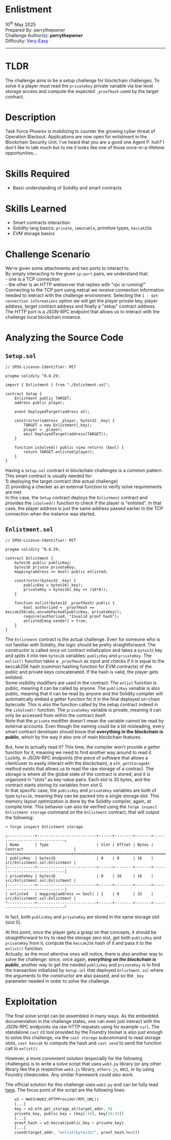 # Enlistment

10<sup>th</sup> May 2025 \
Prepared By: perrythepwner \
Challenge Author(s): **perrythepwner** \
Difficulty: <font color=light-green>Very-Easy</font>

---

# TLDR
The challenge aims to be a setup challenge for blockchain challenges. To solve it a player must read the `privateKey` private variable via low level storage access and compute the expected `_proofHash` used by the target contract. 

# Description
Task Force Phoenix is mobilizing to counter the growing cyber threat of Operation Blackout. Applications are now open for enlistment in the Blockchain Security Unit.
I've heard that you are a good one Agent P. huh? I don't like to talk much but to me it looks like one of those once-in-a-lifetime opportunities...

# Skills Required
- Basic understanding of Solidity and smart contracts

# Skills Learned
- Smart contracts interaction
- Solidity lang basics: `private`, `immutable`, primitive types, `keccak256`
- EVM storage basics

# Challenge Scenario
We're given some attachments and two ports to interact to.  
By simply interacting to the given `ip:port` pairs, we understand that:  
    - one is a TCP connection   
    - the other is an HTTP webserver that replies with "rpc is running!"  
Connecting to the TCP port using netcat we receive connection information needed to interact with the challenge environment. Selecting the `1 - Get connection informations` option we will get the player private key, player address, target contract address and finally a "setup" contract address.    
The HTTP port is a JSON-RPC endpoint that allows us to interact with the challenge local blockchain instance.

# Analyzing the Source Code

## `Setup.sol`

```solidity
// SPDX-License-Identifier: MIT

pragma solidity ^0.8.29;

import { Enlistment } from "./Enlistment.sol";

contract Setup {
    Enlistment public TARGET;
    address public player;

    event DeployedTarget(address at);

    constructor(address _player, bytes32 _key) {
        TARGET = new Enlistment(_key);
        player = _player;
        emit DeployedTarget(address(TARGET));
    }

    function isSolved() public view returns (bool) {
        return TARGET.enlisted(player); 
    }
}
```

Having a `Setup.sol` contract in blockchain challenges is a common pattern. This smart contract is usually needed for:  
    1) deploying the target contract (the actual challenge)  
    2) providing a checker as an external function to verify solve requirements are met  
In this case, the `Setup` contract deploys the `Enlistment` contract and provides the `isSolved()` function to check if the player is "enlisted". In that case, the player address is just the same address passed earlier in the TCP connection when the instance was started.

## `Enlistment.sol`

```solidity
// SPDX-License-Identifier: MIT

pragma solidity ^0.8.29;

contract Enlistment {
    bytes16 public publicKey;
    bytes16 private privateKey;
    mapping(address => bool) public enlisted;
    
    constructor(bytes32 _key) {
        publicKey = bytes16(_key);
        privateKey = bytes16(_key << (16*8));
    }

    function enlist(bytes32 _proofHash) public {
        bool authorized = _proofHash == keccak256(abi.encodePacked(publicKey, privateKey));
        require(authorized, "Invalid proof hash");
        enlisted[msg.sender] = true;
    }
}
```

The `Enlistment` contract is the actual challenge. Even for someone who is not familiar with Solidity, the logic should be pretty straightforward. The constructor is called once on contract initialization and takes a `bytes32` key and splits it into two `bytes16` variables: `publicKey` and `privateKey`. The `enlist()` function takes a `_proofHash` as input and checks if it is equal to the keccak256 hash (common hashing function for EVM contracts) of the public and private keys concatenated. If the hash is valid, the player gets enlisted.    
Some visibility modifiers are used in the contract. The `enlist` function is public, meaning it can be called by anyone. The `publicKey` variable is also public, meaning that it can be read by anyone and the Solidity compiler will automatically embed a getter function for it in the final deployed on-chain bytecode. This is also the function called by the setup contract indeed in the `isSolved()` function. The `privateKey` variable is private, meaning it can only be accessed from within the contract itself.  
Note that the `private` modifier doesn't mean the variable cannot be read by external accounts. Even though the naming could be a bit misleading, every smart contract developer should know that **everything in the blockchain is public**, which by the way it also one of main blockchain features.  

But, how to actually read it? This time, the compiler won't provide a getter function for it, meaning we need to find another way around to read it. Luckily, in JSON-RPC endpoints (the piece of software that allows a client/user to easily interact with the blockchain), a `eth_getStorageAt` method exists that allows us to read the raw storage of a contract. The storage is where all the global state of the contract is stored, and it is organized in "slots" as key-value pairs. Each slot is 32 bytes, and the contract starts storing its variables from slot 0.  
In that specific case, the `publicKey` and `privateKey` variables are both of type `bytes16`, meaning they can be packed into a single storage slot. This memory layout optimization is done by the Solidity compiler, again, at compile time. This behavior can also be verified using the `forge inspect Enlistment storage` command on the `Enlistment` contract, that will output the following:

```shell
➜ forge inspect Enlistment storage

╭------------+--------------------------+------+--------+-------+-------------------------------╮
| Name       | Type                     | Slot | Offset | Bytes | Contract                      |
+===============================================================================================+
| publicKey  | bytes16                  | 0    | 0      | 16    | src/Enlistment.sol:Enlistment |
|------------+--------------------------+------+--------+-------+-------------------------------|
| privateKey | bytes16                  | 0    | 16     | 16    | src/Enlistment.sol:Enlistment |
|------------+--------------------------+------+--------+-------+-------------------------------|
| enlisted   | mapping(address => bool) | 1    | 0      | 32    | src/Enlistment.sol:Enlistment |
╰------------+--------------------------+------+--------+-------+-------------------------------╯
```

In fact, both `publicKey` and `privateKey` are stored in the same storage slot (slot 0).   

At this point, once the player gets a grasp on that concepts, it should be straightforward to try to read the storage zero slot, get both `publicKey` and `privateKey` from it, compute the `keccak256` hash of it and pass it to the `enlist()` function.  
Actually, as the most attentive ones will notice, there is also another way to solve the challenge: since, once again, ***everything on the blockchain is public***, another way to get the needed `publicKey` and `privateKey` is to find the transaction initialized by `Setup.sol` that deployed `Enlistment.sol` where the arguments to the constructor are also passed, and so the `_key` parameter needed in order to solve the challenge.


# Exploitation
The final solve script can be assembled in many ways. As the embedded documentation in the challenge states, one can even just interact with the JSON-RPC endpoints via raw HTTP requests using for example `curl`. The standalone `cast` cli tool provided by the Foundry toolset is also just enough to solve this challenge, via the `cast storage` subcommand to read storage slots, `cast keccak` to compute the hash and `cast send` to send the function call to `enlist()`. 

However, a more convenient solution (especially for the following challenges) is to write a solve script that uses `web3.py` library (or any other library like the js respective `web3.js` library, `ethers.js`, etc), or by using Foundry cheatcodes. Any similar framework could also work.

The official solution for this challenge uses `web3.py` and can be fully read [here](./htb/solver.py). The focus point of the script are the following lines:

```python
    w3 = Web3(Web3.HTTPProvider(RPC_URL))
    [...]
    key = w3.eth.get_storage_at(target_addr, 0)
    private_key, public_key = (key[:16], key[16:32])
    [...]
    proof_hash = w3.keccak(public_key + private_key)
    [...]
    csend(target_addr, "enlist(bytes32)", proof_hash.hex())
```
